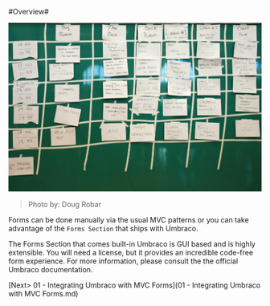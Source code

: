 #Overview#

![3653781374_ee4a82dbde_o.jpg](assets/3653781374_ee4a82dbde_o.jpg)
>Photo by: Doug Robar

Forms can be done manually via the usual MVC patterns or you can take advantage of the `Forms Section` that ships with Umbraco.  

The Forms Section that comes built-in Umbraco is GUI based and is highly extensible.  You will need a license, but it provides an incredible code-free form experience.  For more information, please consult the the official Umbraco documentation.

[Next> 01 - Integrating Umbraco with MVC Forms](01 - Integrating Umbraco with MVC Forms.md)
